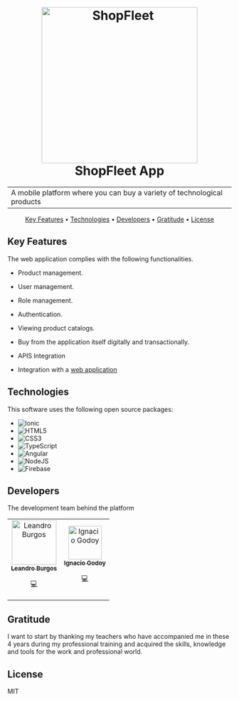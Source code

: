 
<h1 align="center">
  <br>
  <img src="https://i.imgur.com/B07LTHw.png" alt="ShopFleet" width="350" />
  <br>
  ShopFleet App
  <br>
</h1>

<table align="center">
  <tr>
    <td>A mobile platform where you can buy a variety of technological products</td>
  </tr>
</table>

<p align="center">
  <a href="#key-features">Key Features</a> •
  <a href="#technologies">Technologies</a> •
  <a href="#developers">Developers</a> •
  <a href="#gratitude">Gratitude</a> •
  <a href="#license">License</a>
</p>

## Key Features

The web application complies with the following functionalities.

- Product management.

- User management.

- Role management.

- Authentication.

- Viewing product catalogs.

- Buy from the application itself digitally and transactionally.
  
- APIS Integration

- Integration with a [web application](https://github.com/lennardscript/ShopFleet)

## Technologies

This software uses the following open source packages:

- ![Ionic](https://img.shields.io/badge/Ionic-3880FF?logo=ionic&logoColor=fff&style=for-the-badge)
- ![HTML5](https://img.shields.io/badge/HTML5-E34F26.svg?style=for-the-badge&logo=HTML5&logoColor=white)
- ![CSS3](https://img.shields.io/badge/CSS3-1572B6.svg?style=for-the-badge&logo=CSS3&logoColor=white)
- ![TypeScript](https://img.shields.io/badge/TypeScript-3178C6.svg?style=for-the-badge&logo=TypeScript&logoColor=white)
- ![Angular](https://img.shields.io/badge/Angular-DD0031?logo=angular&logoColor=fff&style=for-the-badge)
- ![NodeJS](https://img.shields.io/badge/Node.js-339933.svg?style=for-the-badge&logo=nodedotjs&logoColor=white)
- ![Firebase](https://img.shields.io/badge/Firebase-FFCA28?logo=firebase&logoColor=000&style=for-the-badge)
  
## Developers

The development team behind the platform

<table align="center">
  <tr>
    <td align="center"><a href="https://leaburgos.netlify.app/"><img src="https://i.imgur.com/NhfTbTW.jpeg" width="100px;" alt="Leandro Burgos"/><br /><sub><b>Leandro Burgos</b></sub></a><br /><p title="Code">💻</p></td>
    <td align="center"><a href="#"><img src="https://i.imgur.com/3s5t5UC.png" width="75px;" alt="Ignacio Godoy"/><br /><sub><b>Ignacio Godoy</b></sub></a><br /><p title="Code">💻</p></td>
  </tr>
</table>

## Gratitude

I want to start by thanking my teachers who have accompanied me in these 4 years during my professional training and acquired the skills, knowledge and tools for the work and professional world.

## License

MIT


